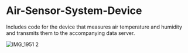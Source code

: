 # Air-Sensor-System-Device
Includes code for the device that measures air temperature and humidity and transmits them to the accompanying data server.

![IMG_1951 2](https://github.com/phancak/Air-Sensor-System-Device/assets/84169376/55fccca0-48c6-4383-b02d-e63279c5be73)
